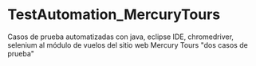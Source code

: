 # TestAutomation_MercuryTours
Casos de prueba automatizadas con java, eclipse IDE, chromedriver, selenium al módulo de vuelos del sitio web Mercury Tours "dos casos de prueba"
